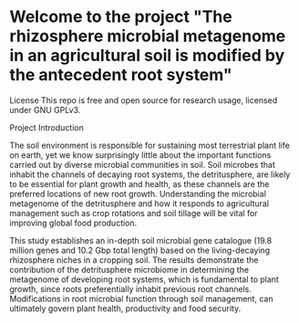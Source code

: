 # Welcome to the project "The rhizosphere microbial metagenome in an agricultural soil is modified by the antecedent root system"

License
This repo is free and open source for research usage, licensed under GNU GPLv3.

Project Introduction

The soil environment is responsible for sustaining most terrestrial plant life on earth, yet we know surprisingly little about the important functions carried out by diverse microbial communities in soil. Soil microbes that inhabit the channels of decaying root systems, the detritusphere, are likely to be essential for plant growth and health, as these channels are the preferred locations of new root growth. Understanding the microbial metagenome of the detritusphere and how it responds to agricultural management such as crop rotations and soil tillage will be vital for improving global food production.

This study establishes an in-depth soil microbial gene catalogue (19.8 million genes and 10.2 Gbp total length) based on the living-decaying rhizosphere niches in a cropping soil. The results demonstrate the contribution of the detritusphere microbiome in determining the metagenome of developing root systems, which is fundamental to plant growth, since roots preferentially inhabit previous root channels. Modifications in root microbial function through soil management, can ultimately govern plant health, productivity and food security.

